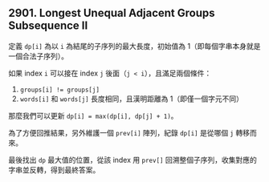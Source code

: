 ## 2901. Longest Unequal Adjacent Groups Subsequence II

定義 `dp[i]` 為以 `i` 為結尾的子序列的最大長度，初始值為 1（即每個字串本身就是一個合法子序列）。

如果 index `i` 可以接在 index `j` 後面（`j < i`），且滿足兩個條件：

1. `groups[i] != groups[j]`
2. `words[i]` 和 `words[j]` 長度相同，且漢明距離為 1（即僅一個字元不同）

那麼我們可以更新 `dp[i] = max(dp[i], dp[j] + 1)`。

為了方便回推結果，另外維護一個 `prev[i]` 陣列，紀錄 `dp[i]` 是從哪個 `j` 轉移而來。

最後找出 `dp` 最大值的位置，從該 index 用 `prev[]` 回溯整個子序列，收集對應的字串並反轉，得到最終答案。
